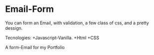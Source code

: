 # Email-Form

You can form an Email, with validation, a few class of css, and a pretty dessign.

Tecnologies:
+Javascript-Vanilla.
+Html
+CSS

A form-Email for my Portfolio
